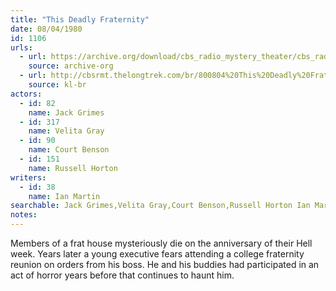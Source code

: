 ```yaml
---
title: "This Deadly Fraternity"
date: 08/04/1980
id: 1106
urls: 
  - url: https://archive.org/download/cbs_radio_mystery_theater/cbs_radio_mystery_theater-1101-1150.zip/cbs_radio_mystery_theater-1101-1150%2Fcbsrmt_1106_the_deadly_fraternity.mp3
    source: archive-org
  - url: http://cbsrmt.thelongtrek.com/br/800804%20This%20Deadly%20Fraternity-wndb.mp3
    source: kl-br
actors:  
  - id: 82
    name: Jack Grimes  
  - id: 317
    name: Velita Gray  
  - id: 90
    name: Court Benson  
  - id: 151
    name: Russell Horton
writers:  
  - id: 38
    name: Ian Martin
searchable: Jack Grimes,Velita Gray,Court Benson,Russell Horton Ian Martin
notes:  
---
```

Members of a frat house mysteriously die on the anniversary of their Hell week. Years later a young executive fears attending a college fraternity reunion on orders from his boss. He and his buddies had participated in an act of horror years before that continues to haunt him.